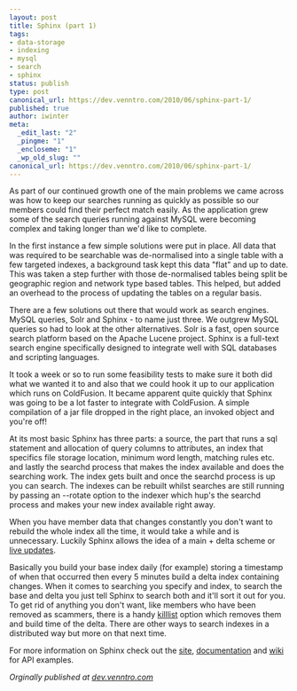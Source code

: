 ```yaml
---
layout: post
title: Sphinx (part 1)
tags:
- data-storage
- indexing
- mysql
- search
- sphinx
status: publish
type: post
canonical_url: https://dev.venntro.com/2010/06/sphinx-part-1/
published: true
author: iwinter
meta:
  _edit_last: "2"
  _pingme: "1"
  _encloseme: "1"
  _wp_old_slug: ""
canonical_url: https://dev.venntro.com/2010/06/sphinx-part-1/
---
```

<p>As part of our continued growth one of the main problems we came across was how to keep our searches running as quickly as possible so our members could find their perfect match easily. As the application grew some of the search queries running against MySQL were becoming complex and taking longer than we'd like to complete.</p>

<p>In the first instance a few simple solutions were put in place. All data that was required to be searchable was de-normalised into a single table with a few targeted indexes, a background task kept this data "flat" and up to date. This was taken a step further with those de-normalised tables being split be geographic region and network type based tables. This helped, but added an overhead to the process of updating the tables on a regular basis.</p>

<p>There are a few solutions out there that would work as search engines. MySQL queries, Solr and Sphinx - to name just three. We outgrew MySQL queries so had to look at the other alternatives. Solr is a fast, open source search platform based on the Apache Lucene project. Sphinx is a full-text search engine specifically designed to integrate well with SQL databases and scripting languages.</p>

<p>It took a week or so to run some feasibility tests to make sure it both did what we wanted it to and also that we could hook it up to our application which runs on ColdFusion. It became apparent quite quickly that Sphinx was going to be a lot faster to integrate with ColdFusion. A simple compilation of a jar file dropped in the right place, an invoked object and you're off!</p>

<p>At its most basic Sphinx has three parts: a source, the part that runs a sql statement and allocation of query columns to attributes, an index that specifics file storage location, minimum word length, matching rules etc. and lastly the searchd process that makes the index available and does the searching work. The index gets built and once the searchd process is up you can search. The indexes can be rebuilt whilst searches are still running by passing an --rotate option to the indexer which hup's the searchd process and makes your new index available right away.</p>

<p>When you have member data that changes constantly you don't want to rebuild the whole index all the time, it would take a while and is unnecessary. Luckily Sphinx allows the idea of a main + delta scheme or <a href="http://www.sphinxsearch.com/docs/current.html#live-updates">live updates</a>.</p>

<p>Basically you build your base index daily (for example) storing a timestamp of when that occurred then every 5 minutes build a delta index containing changes. When it comes to searching you specify and index, to search the base and delta you just tell Sphinx to search both and it'll sort it out for you. To get rid of anything you don't want, like members who have been removed as scammers, there is a handy <a href="http://www.sphinxsearch.com/docs/current.html#conf-sql-query-killlist">killlist</a> option which removes them and build time of the delta. There are other ways to search indexes in a distributed way but more on that next time.</p>

<p>For more information on Sphinx check out the <a href="http://www.sphinxsearch.com/">site</a>, <a href="http://www.sphinxsearch.com/docs/current.html">documentation</a> and <a href="http://www.sphinxsearch.com/wiki/doku.php?id=php_api_docs">wiki</a> for API examples.</p>

<em>Orginally published at <a href="{{ page.canonical_url }}">dev.venntro.com</a></em>
